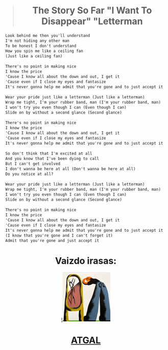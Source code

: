 <center>

> # **The Story So Far "I Want To Disappear" "Letterman**</center>
>
>```
> Look behind me then you'll understand
> I'm not hiding any other man
> To be honest I don't understand
> How you spin me like a ceiling fan
> (Just like a ceiling fan)
>
> There's no point in making nice
> I know the price
> 'Cause I know all about the down and out, I get it
> 'Cause even if I close my eyes and fantasize
> It's never gonna help me admit that you're gone and to just accept it
>
> Wear your pride just like a letterman (Just like a letterman)
> Wrap me tight, I'm your rubber band, man (I'm your rubber band, man)
> I won't try you even though I can (Even though I can)
> Slide on by without a second glance (Second glance)
>
> There's no point in making nice
> I know the price
> 'Cause I know all about the down and out, I get it
> 'Cause even if I close my eyes and fantasize
> It's never gonna help me admit that you're gone and to just accept it
>
> So don't think that I'm excited at all
> And you know that I've been dying to call
> But I can't get involved
> I don't wanna be here at all (Don't wanna be here at all)
> Do you notice at all?
>
> Wear your pride just like a letterman (Just like a letterman)
> Wrap me tight, I'm your rubber band, man (I'm your rubber band, man)
> I won't try you even though I can (Even though I can)
> Slide on by without a second glance (Second glance)
>
> There's no point in making nice
> I know the price
> 'Cause I know all about the down and out, I get it
> 'Cause even if I close my eyes and fantasize
> It's never gonna help me admit that you're gone and to just accept it
> (I know that you're gone and I can't forget it)
> Admit that you're gone and just accept it
>```
<center>

# Vaizdo irasas: 
[!![alt text](image-3.png)](https://www.youtube.com/watch?v=G4lG9wIVlZQ)
#  [**ATGAL**](../contents.md)</center>